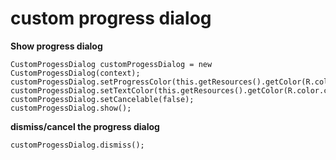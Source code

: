 # custom progress dialog

<b>Show progress dialog</b>

          
    CustomProgessDialog customProgessDialog = new CustomProgessDialog(context);
    customProgessDialog.setProgressColor(this.getResources().getColor(R.color.colorPrimary));
    customProgessDialog.setTextColor(this.getResources().getColor(R.color.colorPrimary));
    customProgessDialog.setCancelable(false);
    customProgessDialog.show();

<b>dismiss/cancel the progress dialog</b><br/>


    customProgessDialog.dismiss();
